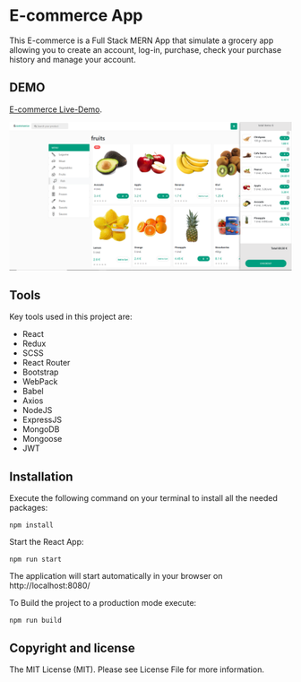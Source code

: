 # E-commerce App
This E-commerce is a Full Stack MERN App that simulate a grocery app allowing you to create an account, log-in, purchase, check your purchase history and manage your account.

DEMO  
----  
[E-commerce Live-Demo](https://e-commerce-mernapp.herokuapp.com/).

![Texto alternativo](/capture.png)

Tools
-----
Key tools used in this project are:
- React
- Redux
- SCSS
- React Router
- Bootstrap
- WebPack
- Babel
- Axios
- NodeJS
- ExpressJS
- MongoDB
- Mongoose
- JWT

Installation  
------------  
Execute the following command on your terminal to install all the needed packages:  

    npm install  
Start the React App:  

    npm run start
The application will start automatically in your browser on http://localhost:8080/

To Build the project to a production mode execute:  

    npm run build


Copyright and license  
---------------------  

The MIT License (MIT). Please see License File for more information.
